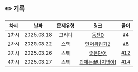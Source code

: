 ## ✏️ 기록   
 
 | 차시 |    날짜    | 문제유형 | 링크 | 풀이 |
 |:----:|:---------:|:----:|:-----:|:----:|
 | 1차시 | 2025.03.18 |  그리디  | [동전0](https://www.acmicpc.net/problem/11047)|[#4](https://github.com/AlgoLeadMe/AlgoLeadMe-13/pull/4)|
 | 2차시 | 2025.03.22 |   스택   | [단어뒤집기2](https://www.acmicpc.net/problem/17413)|[#8](https://github.com/AlgoLeadMe/AlgoLeadMe-13/pull/8)|
 | 3차시 | 2025.03.26 |   스택   | [좋은단어](https://www.acmicpc.net/problem/3986)|[#12](https://github.com/AlgoLeadMe/AlgoLeadMe-13/pull/12)|
 | 4차시 | 2025.03.27 |   스택   | [과제는끝나지않아!](https://www.acmicpc.net/problem/17952)|[#14](https://github.com/AlgoLeadMe/AlgoLeadMe-13/pull/14)|
